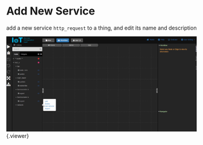 # Add New Service

add a new service `http_request` to a thing, and edit its name and description

![](./doc/pic/example/add_service/add_http_request_service.gif){.viewer}